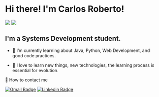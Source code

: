 # Hi there! I'm Carlos Roberto!

<div>
	<img heigth="180em" src="https://github-readme-stats.vercel.app/api?username=cagiiap&show_icons=true&theme=radical&include_all_commits=true&count_private=true">
  	<img heigth="180em" src="https://github-readme-stats.vercel.app/api/top-langs/?username=cagiiap&layout=compact&theme=radical">
</div>

## I'm a Systems Development student.

- 🌱 I’m currently learning about Java, Python, Web Development, and good code practices. 

- 📖 I love to learn new things, new technologies, the learning process is essential for evolution.

 💌 How to contact me

[![Gmail Badge](https://img.shields.io/badge/-Gmail-c14438?style=for-the-badge&logo=Gmail&logoColor=white&link=mailto:cjunior.oliveira03@gmail.com)](mailto:cjunior.oliveira03@gmail.com)
[![Linkedin Badge](https://img.shields.io/badge/-LinkedIn-blue?style=for-the-badge&logo=Linkedin&logoColor=white/)](https://github.com/cagiiap) <!-- Em processo de construção -->
